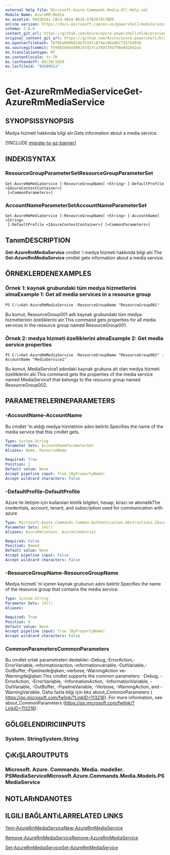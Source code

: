 ```yaml
---
external help file: Microsoft.Azure.Commands.Media.dll-Help.xml
Module Name: AzureRM.Media
ms.assetid: 9843D191-CBC4-481A-BD36-D7B2D7917BD9
online version: https://docs.microsoft.com/en-us/powershell/module/azurerm.media/get-azurermmediaservice
schema: 2.0.0
content_git_url: https://github.com/Azure/azure-powershell/blob/preview/src/ResourceManager/Media/Commands.Media/help/Get-AzureRmMediaService.md
original_content_git_url: https://github.com/Azure/azure-powershell/blob/preview/src/ResourceManager/Media/Commands.Media/help/Get-AzureRmMediaService.md
ms.openlocfilehash: 76705a699b814bf52d7c874ec86e067735764936
ms.sourcegitcommit: f599b50d5e980197d1fca769378df90a842b42a1
ms.translationtype: MT
ms.contentlocale: tr-TR
ms.lasthandoff: 08/20/2020
ms.locfileid: "93589512"
---
```

# <span data-ttu-id="4ebc6-101">Get-AzureRmMediaService</span><span class="sxs-lookup"><span data-stu-id="4ebc6-101">Get-AzureRmMediaService</span></span>

## <span data-ttu-id="4ebc6-102">SYNOPSIS</span><span class="sxs-lookup"><span data-stu-id="4ebc6-102">SYNOPSIS</span></span>
<span data-ttu-id="4ebc6-103">Medya hizmeti hakkında bilgi alır.</span><span class="sxs-lookup"><span data-stu-id="4ebc6-103">Gets information about a media service.</span></span>

[!INCLUDE [migrate-to-az-banner](../../includes/migrate-to-az-banner.md)]

## <span data-ttu-id="4ebc6-104">INDEKI</span><span class="sxs-lookup"><span data-stu-id="4ebc6-104">SYNTAX</span></span>

### <span data-ttu-id="4ebc6-105">ResourceGroupParameterSet</span><span class="sxs-lookup"><span data-stu-id="4ebc6-105">ResourceGroupParameterSet</span></span>
```
Get-AzureRmMediaService [-ResourceGroupName] <String> [-DefaultProfile <IAzureContextContainer>]
 [<CommonParameters>]
```

### <span data-ttu-id="4ebc6-106">AccountNameParameterSet</span><span class="sxs-lookup"><span data-stu-id="4ebc6-106">AccountNameParameterSet</span></span>
```
Get-AzureRmMediaService [-ResourceGroupName] <String> [-AccountName] <String>
 [-DefaultProfile <IAzureContextContainer>] [<CommonParameters>]
```

## <span data-ttu-id="4ebc6-107">Tanım</span><span class="sxs-lookup"><span data-stu-id="4ebc6-107">DESCRIPTION</span></span>
<span data-ttu-id="4ebc6-108">**Get-AzureRmMediaService** cmdlet 'i medya hizmeti hakkında bilgi alır.</span><span class="sxs-lookup"><span data-stu-id="4ebc6-108">The **Get-AzureRmMediaService** cmdlet gets information about a media service.</span></span>

## <span data-ttu-id="4ebc6-109">ÖRNEKLERDEN</span><span class="sxs-lookup"><span data-stu-id="4ebc6-109">EXAMPLES</span></span>

### <span data-ttu-id="4ebc6-110">Örnek 1: kaynak grubundaki tüm medya hizmetlerini alma</span><span class="sxs-lookup"><span data-stu-id="4ebc6-110">Example 1: Get all media services in a resource group</span></span>
```
PS C:\>Get-AzureRmMediaService -ResourceGroupName "ResourceGroup001"
```

<span data-ttu-id="4ebc6-111">Bu komut, ResourceGroup001 adlı kaynak grubundaki tüm medya hizmetlerinin özelliklerini alır.</span><span class="sxs-lookup"><span data-stu-id="4ebc6-111">This command gets properties for all media services in the resource group named ResourceGroup001.</span></span>

### <span data-ttu-id="4ebc6-112">Örnek 2: medya hizmeti özelliklerini alma</span><span class="sxs-lookup"><span data-stu-id="4ebc6-112">Example 2: Get media service properties</span></span>
```
PS C:\>Get-AzureRmMediaService -ResourceGroupName "ResourceGroup002" -AccountName "MediaService1"
```

<span data-ttu-id="4ebc6-113">Bu komut, MediaService1 adındaki kaynak grubuna ait olan medya hizmeti özelliklerini alır.</span><span class="sxs-lookup"><span data-stu-id="4ebc6-113">This command gets the properties of the media service named MediaService1 that belongs to the resource group named ResourceGroup002.</span></span>

## <span data-ttu-id="4ebc6-114">PARAMETRELERINE</span><span class="sxs-lookup"><span data-stu-id="4ebc6-114">PARAMETERS</span></span>

### <span data-ttu-id="4ebc6-115">-AccountName</span><span class="sxs-lookup"><span data-stu-id="4ebc6-115">-AccountName</span></span>
<span data-ttu-id="4ebc6-116">Bu cmdlet 'in aldığı medya hizmetinin adını belirtir.</span><span class="sxs-lookup"><span data-stu-id="4ebc6-116">Specifies the name of the media service that this cmdlet gets.</span></span>

```yaml
Type: System.String
Parameter Sets: AccountNameParameterSet
Aliases: Name, ResourceName

Required: True
Position: 1
Default value: None
Accept pipeline input: True (ByPropertyName)
Accept wildcard characters: False
```

### <span data-ttu-id="4ebc6-117">-DefaultProfile</span><span class="sxs-lookup"><span data-stu-id="4ebc6-117">-DefaultProfile</span></span>
<span data-ttu-id="4ebc6-118">Azure ile iletişim için kullanılan kimlik bilgileri, hesap, kiracı ve abonelik</span><span class="sxs-lookup"><span data-stu-id="4ebc6-118">The credentials, account, tenant, and subscription used for communication with azure</span></span>

```yaml
Type: Microsoft.Azure.Commands.Common.Authentication.Abstractions.IAzureContextContainer
Parameter Sets: (All)
Aliases: AzureRmContext, AzureCredential

Required: False
Position: Named
Default value: None
Accept pipeline input: False
Accept wildcard characters: False
```

### <span data-ttu-id="4ebc6-119">-ResourceGroupName</span><span class="sxs-lookup"><span data-stu-id="4ebc6-119">-ResourceGroupName</span></span>
<span data-ttu-id="4ebc6-120">Medya hizmeti 'ni içeren kaynak grubunun adını belirtir.</span><span class="sxs-lookup"><span data-stu-id="4ebc6-120">Specifies the name of the resource group that contains the media service.</span></span>

```yaml
Type: System.String
Parameter Sets: (All)
Aliases:

Required: True
Position: 0
Default value: None
Accept pipeline input: True (ByPropertyName)
Accept wildcard characters: False
```

### <span data-ttu-id="4ebc6-121">CommonParameters</span><span class="sxs-lookup"><span data-stu-id="4ebc6-121">CommonParameters</span></span>
<span data-ttu-id="4ebc6-122">Bu cmdlet ortak parametreleri destekler:-Debug,-ErrorAction,-ErrorVariable,-ınformationaction,-ınformationvariable,-OutVariable,-OutBuffer,-Pipelinedeğişken,-verbose,-WarningAction ve-Warningdeğişken.</span><span class="sxs-lookup"><span data-stu-id="4ebc6-122">This cmdlet supports the common parameters: -Debug, -ErrorAction, -ErrorVariable, -InformationAction, -InformationVariable, -OutVariable, -OutBuffer, -PipelineVariable, -Verbose, -WarningAction, and -WarningVariable.</span></span> <span data-ttu-id="4ebc6-123">Daha fazla bilgi için bkz about_CommonParameters ( https://go.microsoft.com/fwlink/?LinkID=113216) .</span><span class="sxs-lookup"><span data-stu-id="4ebc6-123">For more information, see about_CommonParameters (https://go.microsoft.com/fwlink/?LinkID=113216).</span></span>

## <span data-ttu-id="4ebc6-124">GÖLGELENDIRICI</span><span class="sxs-lookup"><span data-stu-id="4ebc6-124">INPUTS</span></span>

### <span data-ttu-id="4ebc6-125">System. String</span><span class="sxs-lookup"><span data-stu-id="4ebc6-125">System.String</span></span>

## <span data-ttu-id="4ebc6-126">ÇıKıŞLAR</span><span class="sxs-lookup"><span data-stu-id="4ebc6-126">OUTPUTS</span></span>

### <span data-ttu-id="4ebc6-127">Microsoft. Azure. Commands. Media. modeller. PSMediaService</span><span class="sxs-lookup"><span data-stu-id="4ebc6-127">Microsoft.Azure.Commands.Media.Models.PSMediaService</span></span>

## <span data-ttu-id="4ebc6-128">NOTLARıNDA</span><span class="sxs-lookup"><span data-stu-id="4ebc6-128">NOTES</span></span>

## <span data-ttu-id="4ebc6-129">ILGILI BAĞLANTıLAR</span><span class="sxs-lookup"><span data-stu-id="4ebc6-129">RELATED LINKS</span></span>

[<span data-ttu-id="4ebc6-130">Yeni-AzureRmMediaService</span><span class="sxs-lookup"><span data-stu-id="4ebc6-130">New-AzureRmMediaService</span></span>](./New-AzureRmMediaService.md)

[<span data-ttu-id="4ebc6-131">Remove-AzureRmMediaService</span><span class="sxs-lookup"><span data-stu-id="4ebc6-131">Remove-AzureRmMediaService</span></span>](./Remove-AzureRmMediaService.md)

[<span data-ttu-id="4ebc6-132">Set-AzureRmMediaService</span><span class="sxs-lookup"><span data-stu-id="4ebc6-132">Set-AzureRmMediaService</span></span>](./Set-AzureRmMediaService.md)



